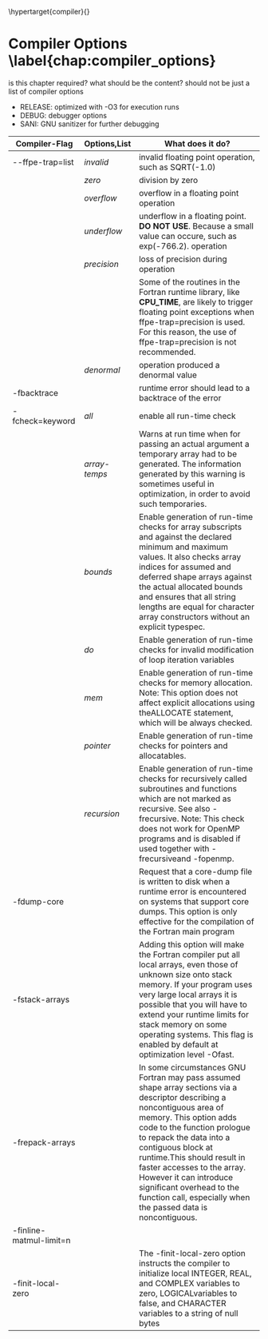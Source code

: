 \hypertarget{compiler}{}

# Compiler Options \label{chap:compiler_options}

is this chapter required? what should be the content? should not be just a list of compiler options

* RELEASE: optimized with -O3 for execution runs
* DEBUG: debugger options
* SANI: GNU sanitizer for further debugging
  
|            Compiler-Flag           |     Options,List     |                                                                                                                                                                                                  What does it do?                                                                                                                                                                                                  |
| ---------------------------------- | -------------------- |                                                                                                                                                 -------------------------------------------------------------------------------------------------------------------                                                                                                                                                |
|          --ffpe-trap=list          |       *invalid*      |                                                                                                                                                                                invalid floating point operation, such as SQRT(-1.0)                                                                                                                                                                                |
|                                    |        *zero*        |                                                                                                                                                                                                  division by zero                                                                                                                                                                                                  |
|                                    |      *overflow*      |                                                                                                                                                                                       overflow in a floating point operation                                                                                                                                                                                       |
|                                    |      *underflow*     |                                                                                                                                                   underflow in a floating point. **DO NOT USE**. Because a small value can occure, such as exp(-766.2). operation                                                                                                                                                  |
|                                    |      *precision*     |                                                                                                                                                                                         loss of precision during operation                                                                                                                                                                                         |
|                                    |                      |                                                                                            Some of the routines in the Fortran runtime library, like **CPU_TIME**, are likely to trigger floating point exceptions when ffpe-trap=precision is used. For this reason, the use of ffpe-trap=precision is not recommended.                                                                                           |
|                                    |      *denormal*      |                                                                                                                                                                                         operation produced a denormal value                                                                                                                                                                                        |
|             -fbacktrace            |                      |                                                                                                                                                                                runtime error should lead to a backtrace of the error                                                                                                                                                                               |
|           -fcheck=keyword          |         *all*        |                                                                                                                                                                                              enable all run-time check                                                                                                                                                                                             |
|                                    |     *array-temps*    |                                                                                                   Warns at run time when for passing an actual argument a temporary array had to be generated. The information generated by this warning is sometimes useful in optimization, in order to avoid such temporaries.                                                                                                  |
|                                    |       *bounds*       |                                         Enable generation of run-time checks for array subscripts and against the declared minimum and maximum values. It also checks array indices for assumed and deferred shape arrays against the actual allocated bounds and ensures that all string lengths are equal for character array constructors without an explicit typespec.                                         |
|                                    |         *do*         |                                                                                                                                                              Enable generation of run-time checks for invalid modification of loop iteration variables                                                                                                                                                             |
|                                    |         *mem*        |                                                                                                                    Enable generation of run-time checks for memory allocation. Note: This option does not affect explicit allocations using theALLOCATE statement, which will be always checked.                                                                                                                   |
|                                    |       *pointer*      |                                                                                                                                                                         Enable generation of run-time checks for pointers and allocatables.                                                                                                                                                                        |
|                                    |      *recursion*     |                                                                          Enable generation of run-time checks for recursively called subroutines and functions which are not marked as recursive. See also -frecursive. Note: This check does not work for OpenMP programs and is disabled if used together with -frecursiveand -fopenmp.                                                                          |
|             -fdump-core            |                      |                                                                                                       Request that a core-dump file is written to disk when a runtime error is encountered on systems that support core dumps. This option is only effective for the compilation of the Fortran main program                                                                                                       |
|           -fstack-arrays           |                      |                                    Adding this option will make the Fortran compiler put all local arrays, even those of unknown size onto stack memory. If your program uses very large local arrays it is possible that you will have to extend your runtime limits for stack memory on some operating systems. This flag is enabled by default at optimization level -Ofast.                                    |
|           -frepack-arrays          |                      | In some circumstances GNU Fortran may pass assumed shape array sections via a descriptor describing a noncontiguous area of memory. This option adds code to the function prologue to repack the data into a contiguous block at runtime.This should result in faster accesses to the array. However it can introduce significant overhead to the function call, especially when the passed data is noncontiguous. |
|       -finline-matmul-limit=n      |                      |                                                                                                                                                                                                                                                                                                                                                                                                                    |
|          -finit-local-zero         |                      |                                                                                                         The -finit-local-zero option instructs the compiler to initialize local INTEGER, REAL, and COMPLEX variables to zero, LOGICALvariables to false, and CHARACTER variables to a string of null bytes                                                                                                         |
